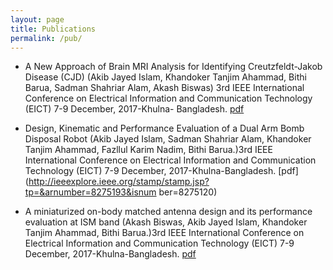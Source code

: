 ```yaml
---
layout: page
title: Publications
permalink: /pub/
---
```




- A New Approach of Brain MRI Analysis for Identifying Creutzfeldt-Jakob Disease (CJD)
  (Akib Jayed Islam, Khandoker Tanjim Ahammad, Bithi Barua, Sadman Shahriar Alam,
  Akash Biswas) 3rd
  IEEE International Conference on Electrical Information and
  Communication Technology (EICT) 7-9 December, 2017-Khulna- Bangladesh.
  [pdf](http://ieeexplore.ieee.org/stamp/stamp.jsp?tp=&arnumber=8275191&isnumber=8275120)
  
- Design, Kinematic and Performance Evaluation of a Dual Arm Bomb Disposal Robot
  (Akib Jayed Islam, Sadman Shahriar Alam, Khandoker Tanjim Ahammad, Fazllul Karim
  Nadim, Bithi Barua.)3rd IEEE International Conference on Electrical Information and
  Communication Technology (EICT) 7-9 December, 2017-Khulna-Bangladesh.
  [pdf](http://ieeexplore.ieee.org/stamp/stamp.jsp?tp=&arnumber=8275193&isnum ber=8275120)
  
- A miniaturized on-body matched antenna design and its performance evaluation at ISM band
  (Akash Biswas, Akib Jayed Islam, Khandoker Tanjim Ahammad, Bithi Barua.)3rd IEEE
  International Conference on Electrical Information and Communication Technology (EICT) 7-9
  December, 2017-Khulna-Bangladesh.
  [pdf](http://ieeexplore.ieee.org/stamp/stamp.jsp?tp=&arnumber=8275170&isnumber=8275120)
